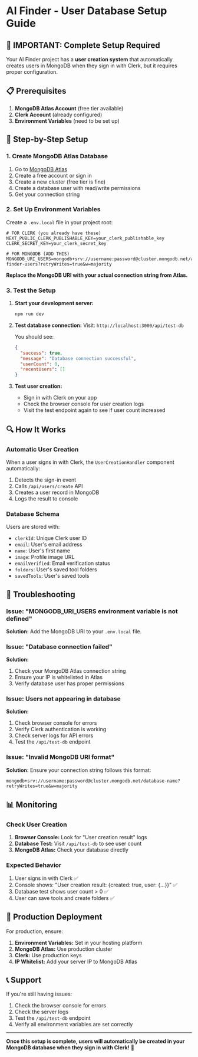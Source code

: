 # AI Finder - User Database Setup Guide

## 🚨 IMPORTANT: Complete Setup Required

Your AI Finder project has a **user creation system** that automatically creates users in MongoDB when they sign in with Clerk, but it requires proper configuration.

## 📋 Prerequisites

1. **MongoDB Atlas Account** (free tier available)
2. **Clerk Account** (already configured)
3. **Environment Variables** (need to be set up)

## 🔧 Step-by-Step Setup

### 1. Create MongoDB Atlas Database

1. Go to [MongoDB Atlas](https://www.mongodb.com/atlas)
2. Create a free account or sign in
3. Create a new cluster (free tier is fine)
4. Create a database user with read/write permissions
5. Get your connection string

### 2. Set Up Environment Variables

Create a `.env.local` file in your project root:

```env
# FOR CLERK (you already have these)
NEXT_PUBLIC_CLERK_PUBLISHABLE_KEY=your_clerk_publishable_key
CLERK_SECRET_KEY=your_clerk_secret_key

# FOR MONGODB (ADD THIS)
MONGODB_URI_USERS=mongodb+srv://username:password@cluster.mongodb.net/ai-finder-users?retryWrites=true&w=majority
```

**Replace the MongoDB URI with your actual connection string from Atlas.**

### 3. Test the Setup

1. **Start your development server:**
   ```bash
   npm run dev
   ```

2. **Test database connection:**
   Visit: `http://localhost:3000/api/test-db`
   
   You should see:
   ```json
   {
     "success": true,
     "message": "Database connection successful",
     "userCount": 0,
     "recentUsers": []
   }
   ```

3. **Test user creation:**
   - Sign in with Clerk on your app
   - Check the browser console for user creation logs
   - Visit the test endpoint again to see if user count increased

## 🔍 How It Works

### Automatic User Creation

When a user signs in with Clerk, the `UserCreationHandler` component automatically:

1. Detects the sign-in event
2. Calls `/api/users/create` API
3. Creates a user record in MongoDB
4. Logs the result to console

### Database Schema

Users are stored with:
- `clerkId`: Unique Clerk user ID
- `email`: User's email address
- `name`: User's first name
- `image`: Profile image URL
- `emailVerified`: Email verification status
- `folders`: User's saved tool folders
- `savedTools`: User's saved tools

## 🐛 Troubleshooting

### Issue: "MONGODB_URI_USERS environment variable is not defined"

**Solution:** Add the MongoDB URI to your `.env.local` file.

### Issue: "Database connection failed"

**Solution:** 
1. Check your MongoDB Atlas connection string
2. Ensure your IP is whitelisted in Atlas
3. Verify database user has proper permissions

### Issue: Users not appearing in database

**Solution:**
1. Check browser console for errors
2. Verify Clerk authentication is working
3. Check server logs for API errors
4. Test the `/api/test-db` endpoint

### Issue: "Invalid MongoDB URI format"

**Solution:** Ensure your connection string follows this format:
```
mongodb+srv://username:password@cluster.mongodb.net/database-name?retryWrites=true&w=majority
```

## 📊 Monitoring

### Check User Creation

1. **Browser Console:** Look for "User creation result" logs
2. **Database Test:** Visit `/api/test-db` to see user count
3. **MongoDB Atlas:** Check your database directly

### Expected Behavior

1. User signs in with Clerk ✅
2. Console shows: "User creation result: {created: true, user: {...}}" ✅
3. Database test shows user count > 0 ✅
4. User can save tools and create folders ✅

## 🚀 Production Deployment

For production, ensure:

1. **Environment Variables:** Set in your hosting platform
2. **MongoDB Atlas:** Use production cluster
3. **Clerk:** Use production keys
4. **IP Whitelist:** Add your server IP to MongoDB Atlas

## 📞 Support

If you're still having issues:

1. Check the browser console for errors
2. Check the server logs
3. Test the `/api/test-db` endpoint
4. Verify all environment variables are set correctly

---

**Once this setup is complete, users will automatically be created in your MongoDB database when they sign in with Clerk!** 🎉 